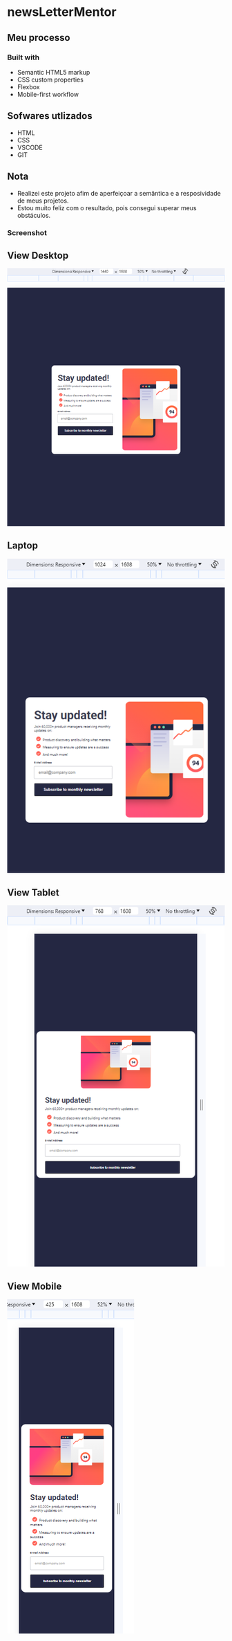 # newsLetterMentor

## Meu processo

### Built with

- Semantic HTML5 markup
- CSS custom properties
- Flexbox
- Mobile-first workflow

## Sofwares utlizados

- HTML
- CSS
- VSCODE
- GIT 

##
## Nota
* Realizei este projeto afim de aperfeiçoar a semântica e a resposividade de meus projetos.
* Estou muito feliz com o resultado, pois consegui superar meus obstáculos.


### Screenshot
## View Desktop
![Desktop](image.png)
## Laptop
![Laptops](image-1.png)
## View Tablet
![Alt text](image-2.png)
## View Mobile
![Alt text](image-3.png)